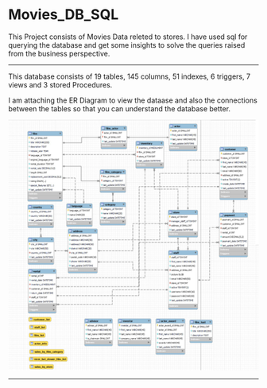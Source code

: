 # Movies_DB_SQL
This Project consists of Movies Data releted to stores. I have used sql for querying the database and get some insights to solve the queries raised from the business perspective.

---

This database consists of 19 tables, 145 columns, 51 indexes, 6 triggers, 7 views and 3 stored Procedures.

I am attaching the ER Diagram to view the dataase and also the connections between the tables so that you can understand the database better.

![ER_Diagram](Outputs/ER_Diagram.jpg)

---
